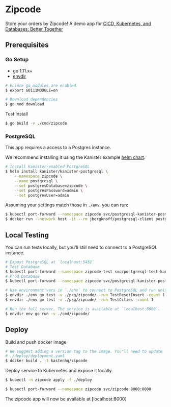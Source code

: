 # Zipcode

Store your orders by Zipcode! A demo app for [CICD, Kubernetes, and Databases:
Better Together
](https://kccna18.sched.com/event/GrSq/cicd-kubernetes-and-databases-better-together-niraj-tolia-tom-manville-kasten)

## Prerequisites

### Go Setup

* go 1.11.x+
* [envdir](http://manpages.ubuntu.com/manpages/trusty/man8/envdir.8.html)

```bash
# Ensure go modules are enabled
$ export GO111MODULE=on

# Download dependencies
$ go mod download
```

Test Install
```bash
$ go build -v ./cmd/zipcode
```

### PostgreSQL

This app requires a access to a Postgres instance.

We recommend installing it using the Kanister example [helm chart](https://docs.kanister.io/helm_instructions/pgsql_instructions.html).

```bash
# Install Kanister-enabled PostgreSQL
$ helm install kanister/kanister-postgresql \
    --namespace zipcode \
    --name postgresql \
    --set postgresDatabase=zipcode \
    --set postgresPassword=admin \
    --set postgresUser=admin
```

Assuming your settings match those in `./env`, you can run:
```bash
$ kubectl port-forward --namespace zipcode svc/postgresql-kanister-postgresql 5432:5432
$ docker run --network host -it --rm jbergknoff/postgresql-client postgresql://admin:admin@127.0.0.1:5432/zipcode
```

## Local Testing

You can run tests locally, but you'll still need to connect to a PostgreSQL
instance.
```bash
# Expost PostgreSQL at `localhost:5432`
# Test Database
$ kubectl port-forward --namespace zipcode-test svc/postgresql-test-kanister-postgresql 5432:5432
# Prod Database
$ kubectl port-forward --namespace zipcode svc/postgresql-kanister-postgresql 5432:5432

# Use environment vars in `./env` to connect to PostgreSQL and run unit tests.
$ envdir ./env go test -v ./pkg/zipcode/ -run TestResetInsert -count 1
$ envdir ./env go test -v ./pkg/zipcode/ -run TestCities -count 1

# Run the full server. The service is available at `localhost:8000`.
$ envdir env go run -v ./cmd/zipcode/
```

## Deploy

Build and push docker image

```bash
# We suggest adding a version tag to the image. You'll need to update
# ./deploy/deployment.yaml
$ docker build . -t kastenhq/zipcode
```

Deploy service to Kubernetes and expose it locally.
```bash
$ kubectl -n zipcode apply -f ./deploy

$ kubectl port-forward --namespace zipcode svc/zipcode 8000:8000
```

The zipcode app will now be available at [localhost:8000]
